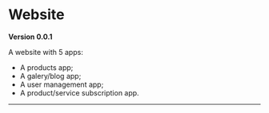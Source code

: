 # Website

**Version 0.0.1**

A website with 5 apps:

- A products app;
- A galery/blog app;
- A user management app;
- A product/service subscription app.

---
